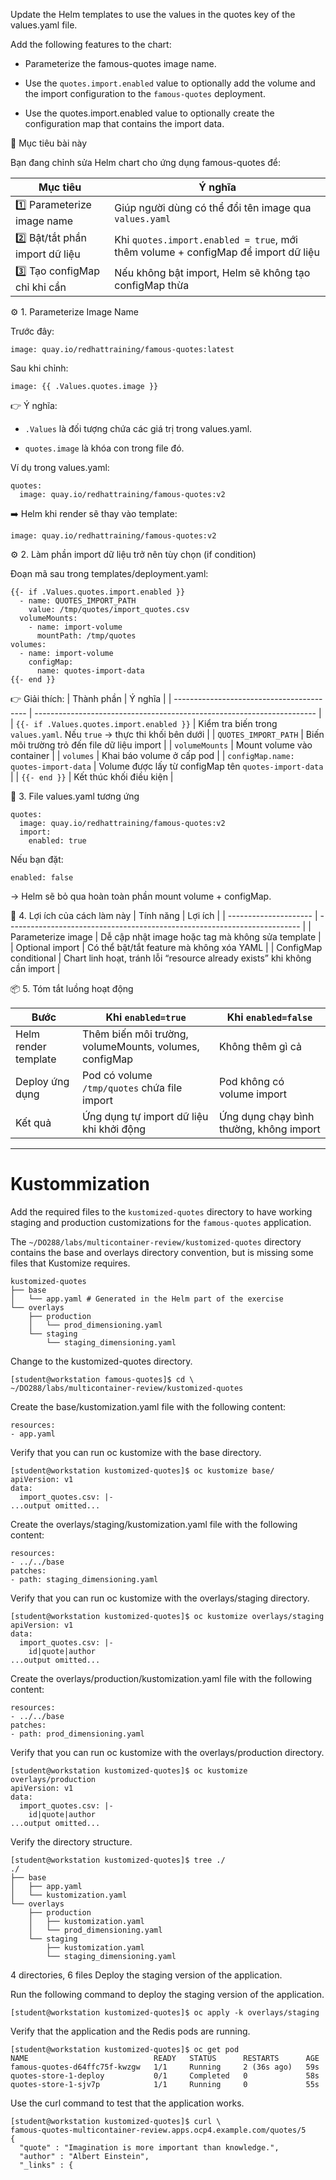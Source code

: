 Update the Helm templates to use the values in the quotes key of the values.yaml file.

Add the following features to the chart:

- Parameterize the famous-quotes image name.

- Use the `quotes.import.enabled` value to optionally add the volume and the import configuration to the `famous-quotes` deployment.

- Use the quotes.import.enabled value to optionally create the configuration map that contains the import data.

🧩 Mục tiêu bài này

Bạn đang chỉnh sửa Helm chart cho ứng dụng famous-quotes để:

| Mục tiêu                        | Ý nghĩa                                                                           |
| ------------------------------- | --------------------------------------------------------------------------------- |
| 1️⃣ Parameterize image name     | Giúp người dùng có thể đổi tên image qua `values.yaml`                            |
| 2️⃣ Bật/tắt phần import dữ liệu | Khi `quotes.import.enabled = true`, mới thêm volume + configMap để import dữ liệu |
| 3️⃣ Tạo configMap chỉ khi cần   | Nếu không bật import, Helm sẽ không tạo configMap thừa                            |

⚙️ 1. Parameterize Image Name

Trước đây:
```
image: quay.io/redhattraining/famous-quotes:latest
```

Sau khi chỉnh:
```
image: {{ .Values.quotes.image }}
```

👉 Ý nghĩa:

- `.Values` là đối tượng chứa các giá trị trong values.yaml.

- `quotes.image` là khóa con trong file đó.

Ví dụ trong values.yaml:
```
quotes:
  image: quay.io/redhattraining/famous-quotes:v2
```

➡️ Helm khi render sẽ thay vào template:
```
image: quay.io/redhattraining/famous-quotes:v2
```
⚙️ 2. Làm phần import dữ liệu trở nên tùy chọn (if condition)

Đoạn mã sau trong templates/deployment.yaml:
```
{{- if .Values.quotes.import.enabled }}
  - name: QUOTES_IMPORT_PATH
    value: /tmp/quotes/import_quotes.csv
  volumeMounts:
    - name: import-volume
      mountPath: /tmp/quotes
volumes:
  - name: import-volume
    configMap:
      name: quotes-import-data
{{- end }}
```

👉 Giải thích:
| Thành phần                                | Ý nghĩa                                                                |
| ----------------------------------------- | ---------------------------------------------------------------------- |
| `{{- if .Values.quotes.import.enabled }}` | Kiểm tra biến trong `values.yaml`. Nếu `true` → thực thi khối bên dưới |
| `QUOTES_IMPORT_PATH`                      | Biến môi trường trỏ đến file dữ liệu import                            |
| `volumeMounts`                            | Mount volume vào container                                             |
| `volumes`                                 | Khai báo volume ở cấp pod                                              |
| `configMap.name: quotes-import-data`      | Volume được lấy từ configMap tên `quotes-import-data`                  |
| `{{- end }}`                              | Kết thúc khối điều kiện                                                |

📄 3. File values.yaml tương ứng
```
quotes:
  image: quay.io/redhattraining/famous-quotes:v2
  import:
    enabled: true
```

Nếu bạn đặt:
```
enabled: false
```

→ Helm sẽ bỏ qua hoàn toàn phần mount volume + configMap.

🧠 4. Lợi ích của cách làm này
| Tính năng             | Lợi ích                                                                   |
| --------------------- | ------------------------------------------------------------------------- |
| Parameterize image    | Dễ cập nhật image hoặc tag mà không sửa template                          |
| Optional import       | Có thể bật/tắt feature mà không xóa YAML                                  |
| ConfigMap conditional | Chart linh hoạt, tránh lỗi “resource already exists” khi không cần import |

📦 5. Tóm tắt luồng hoạt động

| Bước                 | Khi `enabled=true`                                     | Khi `enabled=false`                     |
| -------------------- | ------------------------------------------------------ | --------------------------------------- |
| Helm render template | Thêm biến môi trường, volumeMounts, volumes, configMap | Không thêm gì cả                        |
| Deploy ứng dụng      | Pod có volume `/tmp/quotes` chứa file import           | Pod không có volume import              |
| Kết quả              | Ứng dụng tự import dữ liệu khi khởi động               | Ứng dụng chạy bình thường, không import |


---
# Kustommization
Add the required files to the `kustomized-quotes` directory to have working staging and production customizations for the `famous-quotes` application.

The `~/DO288/labs/multicontainer-review/kustomized-quotes` directory contains the base and overlays directory convention, but is missing some files that Kustomize requires.
```
kustomized-quotes
├── base
│   └── app.yaml # Generated in the Helm part of the exercise
└── overlays
    ├── production
    │   └── prod_dimensioning.yaml
    └── staging
        └── staging_dimensioning.yaml
```
Change to the kustomized-quotes directory.
```
[student@workstation famous-quotes]$ cd \
~/DO288/labs/multicontainer-review/kustomized-quotes
```
Create the base/kustomization.yaml file with the following content:
```
resources:
- app.yaml
```
Verify that you can run oc kustomize with the base directory.
```
[student@workstation kustomized-quotes]$ oc kustomize base/
apiVersion: v1
data:
  import_quotes.csv: |-
...output omitted...
```
Create the overlays/staging/kustomization.yaml file with the following content:
```
resources:
- ../../base
patches:
- path: staging_dimensioning.yaml
```
Verify that you can run oc kustomize with the overlays/staging directory.
```
[student@workstation kustomized-quotes]$ oc kustomize overlays/staging
apiVersion: v1
data:
  import_quotes.csv: |-
    id|quote|author
...output omitted...
```
Create the overlays/production/kustomization.yaml file with the following content:
```
resources:
- ../../base
patches:
- path: prod_dimensioning.yaml
```
Verify that you can run oc kustomize with the overlays/production directory.
```
[student@workstation kustomized-quotes]$ oc kustomize overlays/production
apiVersion: v1
data:
  import_quotes.csv: |-
    id|quote|author
...output omitted...
```
Verify the directory structure.
```
[student@workstation kustomized-quotes]$ tree ./
./
├── base
│   ├── app.yaml
│   └── kustomization.yaml
└── overlays
    ├── production
    │   ├── kustomization.yaml
    │   └── prod_dimensioning.yaml
    └── staging
        ├── kustomization.yaml
        └── staging_dimensioning.yaml
```
4 directories, 6 files
Deploy the staging version of the application.

Run the following command to deploy the staging version of the application.
```
[student@workstation kustomized-quotes]$ oc apply -k overlays/staging
```
Verify that the application and the Redis pods are running.
```
[student@workstation kustomized-quotes]$ oc get pod
NAME                            READY   STATUS      RESTARTS      AGE
famous-quotes-d64ffc75f-kwzgw   1/1     Running     2 (36s ago)   59s
quotes-store-1-deploy           0/1     Completed   0             58s
quotes-store-1-sjv7p            1/1     Running     0             55s
```
Use the curl command to test that the application works.
```
[student@workstation kustomized-quotes]$ curl \
famous-quotes-multicontainer-review.apps.ocp4.example.com/quotes/5
{
  "quote" : "Imagination is more important than knowledge.",
  "author" : "Albert Einstein",
  "_links" : {
```








